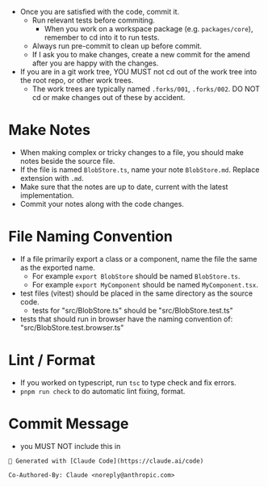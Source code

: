 - Once you are satisfied with the code, commit it.
  - Run relevant tests before commiting.
    - When you work on a workspace package (e.g. `packages/core`), remember to cd into it to run tests.
  - Always run pre-commit to clean up before commit.
  - If I ask you to make changes, create a new commit for the amend after you are happy with the changes.
- If you are in a git work tree, YOU MUST not cd out of the work tree into the root repo, or other work trees.
  - The work trees are typically named `.forks/001`, `.forks/002`. DO NOT cd or make changes out of these by accident.

# Make Notes

- When making complex or tricky changes to a file, you should make notes beside the source file.
- If the file is named `BlobStore.ts`, name your note `BlobStore.md`. Replace extension with `.md`.
- Make sure that the notes are up to date, current with the latest implementation.
- Commit your notes along with the code changes.

# File Naming Convention

- If a file primarily export a class or a component, name the file the same as the exported name.
  - For example `export BlobStore` should be named `BlobStore.ts`.
  - For example `export MyComponent` should be named `MyComponent.tsx`.
- test files (vitest) should be placed in the same directory as the source code.
  - tests for "src/BlobStore.ts" should be "src/BlobStore.test.ts"
- tests that should run in browser have the naming convention of: "src/BlobStore.test.browser.ts"

# Lint / Format

- If you worked on typescript, run `tsc` to type check and fix errors.
- `pnpm run check` to do automatic lint fixing, format.

# Commit Message

- you MUST NOT include this in

```
🤖 Generated with [Claude Code](https://claude.ai/code)

Co-Authored-By: Claude <noreply@anthropic.com>
```
